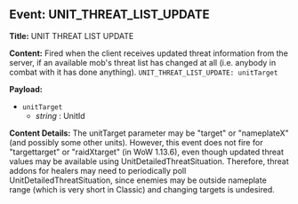## Event: UNIT_THREAT_LIST_UPDATE

**Title:** UNIT THREAT LIST UPDATE

**Content:**
Fired when the client receives updated threat information from the server, if an available mob's threat list has changed at all (i.e. anybody in combat with it has done anything).
`UNIT_THREAT_LIST_UPDATE: unitTarget`

**Payload:**
- `unitTarget`
  - *string* : UnitId

**Content Details:**
The unitTarget parameter may be "target" or "nameplateX" (and possibly some other units). However, this event does not fire for "targettarget" or "raidXtarget" (in WoW 1.13.6), even though updated threat values may be available using UnitDetailedThreatSituation. Therefore, threat addons for healers may need to periodically poll UnitDetailedThreatSituation, since enemies may be outside nameplate range (which is very short in Classic) and changing targets is undesired.